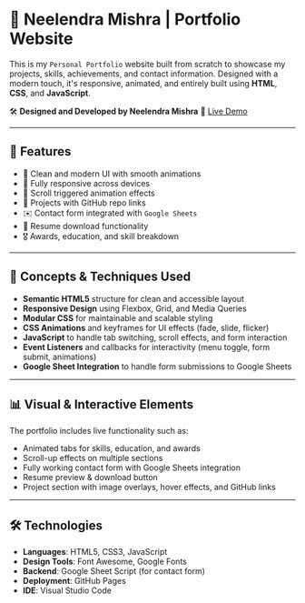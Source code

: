 # 💼 Neelendra Mishra | Portfolio Website

This is my `Personal Portfolio` website built from scratch to showcase my projects, skills, achievements, and contact information.
Designed with a modern touch, it's responsive, animated, and entirely built using **HTML**, **CSS**, and **JavaScript**.

🛠️ **Designed and Developed by Neelendra Mishra**
🔗 [Live Demo]( https://neelendra-mishra.github.io/Neelendra-Mishra-Portfolio/) 



---

## 🌟 Features

- 🎨 Clean and modern UI with smooth animations
- 📱 Fully responsive across devices
- 🧠 Scroll triggered animation effects
- 📂 Projects with GitHub repo links
- ✉️ Contact form integrated with `Google Sheets`
- 🧾 Resume download functionality
- 🎖️ Awards, education, and skill breakdown

---

## 🧱 Concepts & Techniques Used

- **Semantic HTML5** structure for clean and accessible layout  
- **Responsive Design** using Flexbox, Grid, and Media Queries  
- **Modular CSS** for maintainable and scalable styling  
- **CSS Animations** and keyframes for UI effects (fade, slide, flicker)  
- **JavaScript** to handle tab switching, scroll effects, and form interaction  
- **Event Listeners** and callbacks for interactivity (menu toggle, form submit, animations)  
- **Google Sheet Integration** to handle form submissions to Google Sheets  

---

## 📊 Visual & Interactive Elements

The portfolio includes live functionality such as:  
- Animated tabs for skills, education, and awards  
- Scroll-up effects on multiple sections  
- Fully working contact form with Google Sheets integration  
- Resume preview & download button  
- Project section with image overlays, hover effects, and GitHub links  

---

## 🛠 Technologies

- **Languages**: HTML5, CSS3, JavaScript  
- **Design Tools**: Font Awesome, Google Fonts  
- **Backend**: Google Sheet Script (for contact form)  
- **Deployment**: GitHub Pages
- **IDE**: Visual Studio Code 
